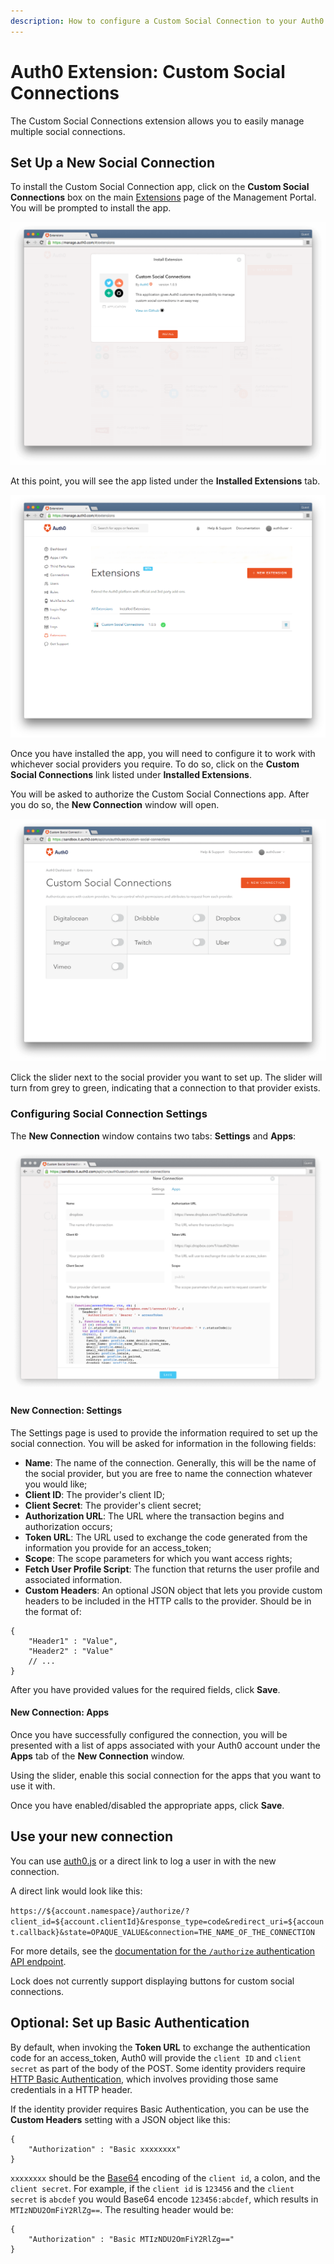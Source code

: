 ```yaml
---
description: How to configure a Custom Social Connection to your Auth0 app.
---
```


# Auth0 Extension: Custom Social Connections

The Custom Social Connections extension allows you to easily manage multiple social connections.

## Set Up a New Social Connection

To install the Custom Social Connection app, click on the **Custom Social Connections** box on the main [Extensions](${manage_url}/#/extensions) page of the Management Portal. You will be prompted to install the app.

![](/media/articles/extensions/installing-custom-social-connections.png)

At this point, you will see the app listed under the **Installed Extensions** tab.

![](/media/articles/extensions/installed-custom-social-extension.png)

Once you have installed the app, you will need to configure it to work with whichever social providers you require. To do so, click on the **Custom Social Connections** link listed under **Installed Extensions**.

You will be asked to authorize the Custom Social Connections app. After you do so, the **New Connection** window will open.

![](/media/articles/extensions/custom-social-connections.png)

Click the slider next to the social provider you want to set up. The slider will turn from grey to green, indicating that a connection to that provider exists.

### Configuring Social Connection Settings

The **New Connection** window contains two tabs: **Settings** and **Apps**:

![](/media/articles/extensions/new-custom-social-connection.png)

#### New Connection: Settings

The Settings page is used to provide the information required to set up the social connection. You will be asked for information in the following fields:

- __Name__: The name of the connection. Generally, this will be the name of the social provider, but you are free to name the connection whatever you would like;
- __Client ID__: The provider's client ID;
- __Client Secret__: The provider's client secret;
- __Authorization URL__: The URL where the transaction begins and authorization occurs;
- __Token URL__: The URL used to exchange the code generated from the information you provide for an access_token;
- __Scope__: The scope parameters for which you want access rights;
- __Fetch User Profile Script__: The function that returns the user profile and associated information.
- __Custom Headers__: An optional JSON object that lets you provide custom headers to be included in the HTTP calls to the provider. Should be in the format of:

```
{
    "Header1" : "Value",
    "Header2" : "Value"
    // ...
}
```

After you have provided values for the required fields, click **Save**.

#### New Connection: Apps

Once you have successfully configured the connection, you will be presented with a list of apps associated with your Auth0 account under the **Apps** tab of the **New Connection** window.

Using the slider, enable this social connection for the apps that you want to use it with.

Once you have enabled/disabled the appropriate apps, click **Save**.

## Use your new connection

You can use [auth0.js](/libraries/auth0js) or a direct link to log a user in with the new connection.

A direct link would look like this:
            
`https://${account.namespace}/authorize/?client_id=${account.clientId}&response_type=code&redirect_uri=${account.callback}&state=OPAQUE_VALUE&connection=THE_NAME_OF_THE_CONNECTION`

For more details, see the [documentation for the `/authorize` authentication API endpoint](/api/authentication#!#get--authorize_social).

Lock does not currently support displaying buttons for custom social connections.

## Optional: Set up Basic Authentication

By default, when invoking the __Token URL__ to exchange the authentication code for an access_token, Auth0 will provide the `client ID` and `client secret` as part of the body of the POST. Some identity providers require [HTTP Basic Authentication](https://en.wikipedia.org/wiki/Basic_access_authentication), which involves providing those same credentials in a HTTP header. 

If the identity provider requires Basic Authentication, you can be use the __Custom Headers__ setting with a JSON object like this:

```
{
    "Authorization" : "Basic xxxxxxxx"
}
```

`xxxxxxxx` should be the [Base64](https://en.wikipedia.org/wiki/Base64) encoding of the `client id`, a colon, and the `client secret`. For example, if the `client id` is `123456` and the `client secret` is `abcdef` you would Base64 encode `123456:abcdef`, which results in `MTIzNDU2OmFiY2RlZg==`. The resulting header would be:

```
{
    "Authorization" : "Basic MTIzNDU2OmFiY2RlZg=="
}
```
